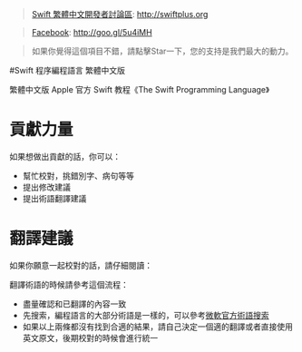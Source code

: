 >[Swift 繁體中文開發者討論區](swiftplus.org): http://swiftplus.org

>[Facebook](goo.gl/5u4iMH): http://goo.gl/5u4iMH

>如果你覺得這個項目不錯，請點擊Star一下，您的支持是我們最大的動力。


#Swift 程序編程語言 繁體中文版

繁體中文版 Apple 官方 Swift 教程《The Swift Programming Language》


# 貢獻力量

如果想做出貢獻的話，你可以：

- 幫忙校對，挑錯別字、病句等等
- 提出修改建議
- 提出術語翻譯建議

# 翻譯建議

如果你願意一起校對的話，請仔細閱讀：


翻譯術語的時候請參考這個流程：

- 盡量確認和已翻譯的內容一致
- 先搜索，編程語言的大部分術語是一樣的，可以參考[微軟官方術語搜索](http://www.microsoft.com/Language/zh-hk/Search.aspx)
- 如果以上兩條都沒有找到合適的結果，請自己決定一個適的翻譯或者直接使用英文原文，後期校對的時候會進行統一
